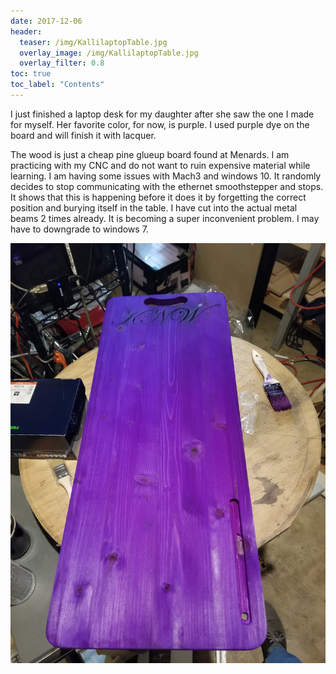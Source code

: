 ```yaml
---
date: 2017-12-06
header:
  teaser: /img/KallilaptopTable.jpg
  overlay_image: /img/KallilaptopTable.jpg
  overlay_filter: 0.8
toc: true
toc_label: "Contents"
--- 
```

I just finished a laptop desk for my daughter after she saw the one I made for
myself. Her favorite color, for now, is purple. I used purple dye on the board
and will finish it with lacquer.

The wood is just a cheap pine glueup board found at Menards. I am practicing
with my CNC and do not want to ruin expensive material while learning. I am
having some issues with Mach3 and windows 10. It randomly decides to stop
communicating with the ethernet smoothstepper and stops. It shows that this is
happening before it does it by forgetting the correct position and burying
itself in the table. I have cut into the actual metal beams 2 times already.
It is becoming a super inconvenient problem. I may have to downgrade to
windows 7.

![KallilaptopTable.jpg](/img/KallilaptopTable.jpg)

